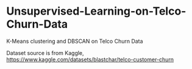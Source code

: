 # Unsupervised-Learning-on-Telco-Churn-Data
K-Means clustering and DBSCAN on Telco Churn Data

Dataset source is from Kaggle, <https://www.kaggle.com/datasets/blastchar/telco-customer-churn>
